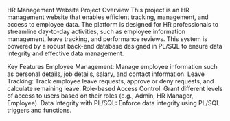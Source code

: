 HR Management Website Project
Overview
This project is an HR management website that enables efficient tracking, management, and access to employee data. The platform is designed for HR professionals to streamline day-to-day activities, such as employee information management, leave tracking, and performance reviews. This system is powered by a robust back-end database designed in PL/SQL to ensure data integrity and effective data management.

Key Features
Employee Management: Manage employee information such as personal details, job details, salary, and contact information.
Leave Tracking: Track employee leave requests, approve or deny requests, and calculate remaining leave.
Role-based Access Control: Grant different levels of access to users based on their roles (e.g., Admin, HR Manager, Employee).
Data Integrity with PL/SQL: Enforce data integrity using PL/SQL triggers and functions.
